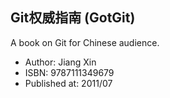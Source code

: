 ## Git权威指南 (GotGit)  ##

A book on Git for Chinese audience.

* Author: Jiang Xin
* ISBN: 9787111349679
* Published at: 2011/07
